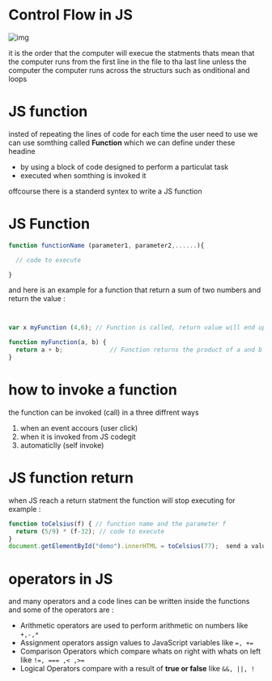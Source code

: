 # Control Flow in JS #
![img](https://i.ytimg.com/vi/phXZVneg5ow/hqdefault.jpg)

it is the order that the computer will execue the statments thats mean that the computer runs from the first line in the file to tha last line unless the computer the computer runs across the structurs such as onditional and loops


# JS function #
insted of repeating the lines of code for each time the user need to use we can use somthing called **Function** which we can define under these headine

 - by using a block of code designed to perform a particulat task 
 - executed when somthing is invoked it 
 
offcourse there is a standerd syntex to write a JS function

# JS Function #
```js
function functionName (parameter1, parameter2,......){

  // code to execute

}
```
and here is an example for a function that return a sum of two numbers and return the value :
```js


var x myFunction (4,6); // Function is called, return value will end up in x

function myFunction(a, b) {
  return a + b;             // Function returns the product of a and b
}
```


# how to invoke a function #
the function can be invoked (call) in a three diffrent ways

1.  when an event accours (user click)
2. when it is invoked from JS codegit 
3. automaticlly (self invoke)


# JS function return #
when JS reach a return statment the function will stop executing for example :

```js
function toCelsius(f) { // function name and the parameter f
  return (5/9) * (f-32); // code to execute 
}
document.getElementById("demo").innerHTML = toCelsius(77);  send a value of 77 to exectuted in the function 
```

# operators in JS #
and many operators and a code lines can be written inside the functions and some of the operators are :

- Arithmetic operators are used to perform arithmetic on numbers like `+,-,*`
- Assignment operators assign values to JavaScript variables like `=, +=`
- Comparison Operators which compare whats on right with whats on left like `!=, === ,< ,>=` 
- Logical Operators compare with a result of **true or false** like  `&&, ||, ! `
